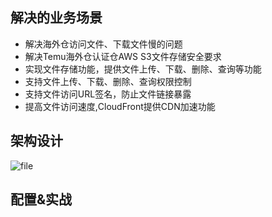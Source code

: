 ## 解决的业务场景
* 解决海外仓访问文件、下载文件慢的问题
* 解决Temu海外仓认证仓AWS S3文件存储安全要求
* 实现文件存储功能，提供文件上传、下载、删除、查询等功能
* 支持文件上传、下载、删除、查询权限控制
* 支持文件访问URL签名，防止文件链接暴露
* 提高文件访问速度,CloudFront提供CDN加速功能

## 架构设计
![file](http://image.openwrite.cn/26993_76D932563DAB4C91BB02A72FC6E493BC)

## 配置&实战
